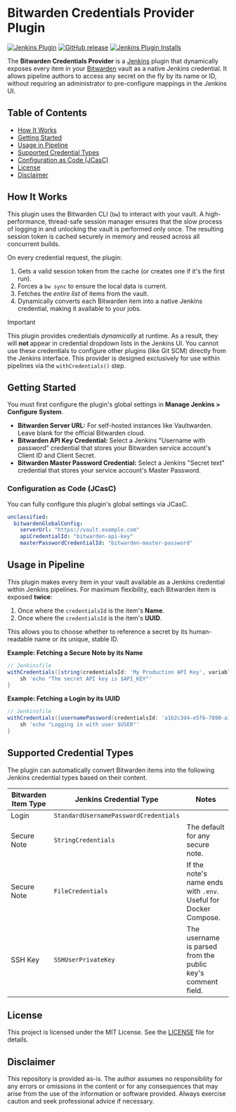 # Bitwarden Credentials Provider Plugin

[![Jenkins Plugin](https://img.shields.io/jenkins/plugin/v/bitwarden-credentials-provider.svg)](https://plugins.jenkins.io/bitwarden-credentials-provider)
[![GitHub release](https://img.shields.io/github/release/mwdle/bitwarden-credentials-provider-plugin.svg?label=release)](https://github.com/mwdle/bitwarden-credentials-provider-plugin/releases/latest)
[![Jenkins Plugin Installs](https://img.shields.io/jenkins/plugin/i/bitwarden-credentials-provider.svg?color=blue)](https://plugins.jenkins.io/bitwarden-credentials-provider)

The **Bitwarden Credentials Provider** is a [Jenkins](https://jenkins.io) plugin that dynamically exposes every item in your [Bitwarden](https://bitwarden.com/) vault as a native Jenkins credential. It allows pipeline authors to access any secret on the fly by its name or ID, without requiring an administrator to pre-configure mappings in the Jenkins UI.

## Table of Contents

- [How It Works](#how-it-works)
- [Getting Started](#getting-started)
- [Usage in Pipeline](#usage-in-pipeline)
- [Supported Credential Types](#supported-credential-types)
- [Configuration as Code (JCasC)](#configuration-as-code-jcasc)
- [License](#license)
- [Disclaimer](#disclaimer)

## How It Works

This plugin uses the Bitwarden CLI (`bw`) to interact with your vault.
A high-performance, thread-safe session manager ensures that the slow process of logging in and unlocking the vault is performed only once.
The resulting session token is cached securely in memory and reused across all concurrent builds.

On every credential request, the plugin:

1.  Gets a valid session token from the cache (or creates one if it's the first run).
2.  Forces a `bw sync` to ensure the local data is current.
3.  Fetches the *entire list* of items from the vault.
4.  Dynamically converts each Bitwarden item into a native Jenkins credential, making it available to your jobs.

> [!IMPORTANT]
> This plugin provides credentials *dynamically* at runtime. As a result, they will **not** appear in credential dropdown lists in the Jenkins UI. You cannot use these credentials to configure other plugins (like Git SCM) directly from the Jenkins interface. This provider is designed exclusively for use within pipelines via the `withCredentials()` step.

## Getting Started

You must first configure the plugin's global settings in **Manage Jenkins > Configure System**.

-   **Bitwarden Server URL:** For self-hosted instances like Vaultwarden. Leave blank for the official Bitwarden cloud.
-   **Bitwarden API Key Credential:** Select a Jenkins "Username with password" credential that stores your Bitwarden service account's Client ID and Client Secret.
-   **Bitwarden Master Password Credential:** Select a Jenkins "Secret text" credential that stores your service account's Master Password.

### Configuration as Code (JCasC)

You can fully configure this plugin's global settings via JCasC.

```yaml
unclassified:
  bitwardenGlobalConfig:
    serverUrl: "https://vault.example.com"
    apiCredentialId: "bitwarden-api-key"
    masterPasswordCredentialId: "bitwarden-master-password"
```

## Usage in Pipeline

This plugin makes every item in your vault available as a Jenkins credential within Jenkins pipelines. For maximum flexibility, each Bitwarden item is exposed **twice**:

1.  Once where the `credentialsId` is the item's **Name**.
2.  Once where the `credentialsId` is the item's **UUID**.

This allows you to choose whether to reference a secret by its human-readable name or its unique, stable ID.

**Example: Fetching a Secure Note by its Name**

```groovy
// Jenkinsfile
withCredentials([string(credentialsId: 'My Production API Key', variable: 'API_KEY')]) {
    sh 'echo "The secret API key is $API_KEY"'
}
```

**Example: Fetching a Login by its UUID**

```groovy
// Jenkinsfile
withCredentials([usernamePassword(credentialsId: 'a1b2c3d4-e5f6-7890-a1b2-c3d4e5f67890', usernameVariable: 'USER', passwordVariable: 'PASS')]) {
    sh 'echo "Logging in with user $USER"'
}
```

## Supported Credential Types

The plugin can automatically convert Bitwarden items into the following Jenkins credential types based on their content.

| Bitwarden Item Type | Jenkins Credential Type               | Notes                                                              |
| ------------------- |---------------------------------------| ------------------------------------------------------------------ |
| Login               | `StandardUsernamePasswordCredentials` |                                                                    |
| Secure Note         | `StringCredentials`                   | The default for any secure note.                                   |
| Secure Note         | `FileCredentials`                     | If the note's name ends with `.env`. Useful for Docker Compose.    |
| SSH Key             | `SSHUserPrivateKey`                   | The username is parsed from the public key's comment field.        |

## License

This project is licensed under the MIT License. See the [LICENSE](LICENSE) file for details.

## Disclaimer

This repository is provided as-is. The author assumes no responsibility for any errors or omissions in the content or for any consequences that may arise from the use of the information or software provided. Always exercise caution and seek professional advice if necessary.

